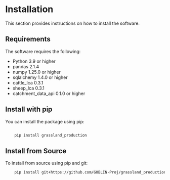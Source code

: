 Installation
============

This section provides instructions on how to install the software.

Requirements
------------
The software requires the following:

- Python 3.9 or higher
- pandas 2.1.4
- numpy 1.25.0 or higher
- sqlalchemy 1.4.0 or higher
- cattle_lca 0.3.1
- sheep_lca 0.3.1
- catchment_data_api 0.1.0 or higher


Install with pip
----------------
You can install the package using pip:

```bash

    pip install grassland_production
```

Install from Source
-------------------
To install from source using pip and git:

```bash
    pip install git+https://github.com/GOBLIN-Proj/grassland_production.git@main
```


